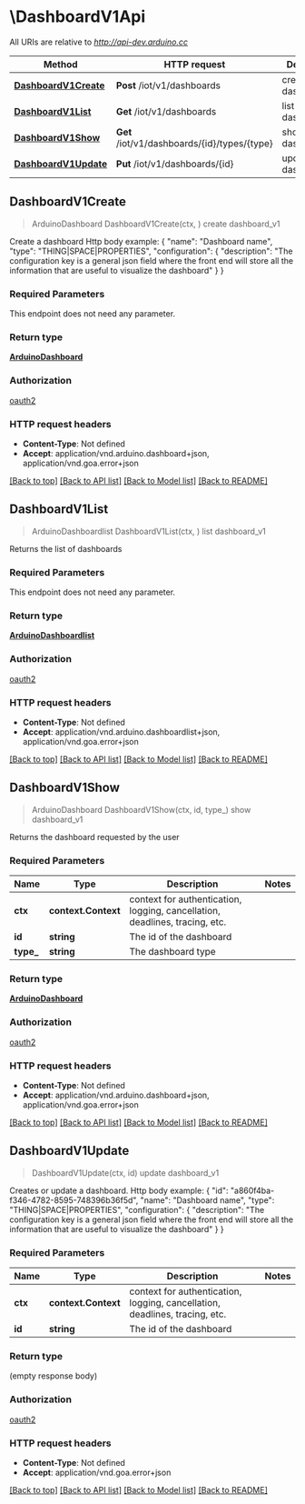 # \DashboardV1Api

All URIs are relative to *http://api-dev.arduino.cc*

Method | HTTP request | Description
------------- | ------------- | -------------
[**DashboardV1Create**](DashboardV1Api.md#DashboardV1Create) | **Post** /iot/v1/dashboards | create dashboard_v1
[**DashboardV1List**](DashboardV1Api.md#DashboardV1List) | **Get** /iot/v1/dashboards | list dashboard_v1
[**DashboardV1Show**](DashboardV1Api.md#DashboardV1Show) | **Get** /iot/v1/dashboards/{id}/types/{type} | show dashboard_v1
[**DashboardV1Update**](DashboardV1Api.md#DashboardV1Update) | **Put** /iot/v1/dashboards/{id} | update dashboard_v1



## DashboardV1Create

> ArduinoDashboard DashboardV1Create(ctx, )
create dashboard_v1

Create a dashboard    Http body example:       {    \"name\": \"Dashboard name\",    \"type\": \"THING|SPACE|PROPERTIES\",    \"configuration\": {     \"description\": \"The configuration key is a general json field where the front end will store all the information that are useful to visualize the dashboard\"    }   }     

### Required Parameters

This endpoint does not need any parameter.

### Return type

[**ArduinoDashboard**](ArduinoDashboard.md)

### Authorization

[oauth2](../README.md#oauth2)

### HTTP request headers

- **Content-Type**: Not defined
- **Accept**: application/vnd.arduino.dashboard+json, application/vnd.goa.error+json

[[Back to top]](#) [[Back to API list]](../README.md#documentation-for-api-endpoints)
[[Back to Model list]](../README.md#documentation-for-models)
[[Back to README]](../README.md)


## DashboardV1List

> ArduinoDashboardlist DashboardV1List(ctx, )
list dashboard_v1

Returns the list of dashboards

### Required Parameters

This endpoint does not need any parameter.

### Return type

[**ArduinoDashboardlist**](ArduinoDashboardlist.md)

### Authorization

[oauth2](../README.md#oauth2)

### HTTP request headers

- **Content-Type**: Not defined
- **Accept**: application/vnd.arduino.dashboardlist+json, application/vnd.goa.error+json

[[Back to top]](#) [[Back to API list]](../README.md#documentation-for-api-endpoints)
[[Back to Model list]](../README.md#documentation-for-models)
[[Back to README]](../README.md)


## DashboardV1Show

> ArduinoDashboard DashboardV1Show(ctx, id, type_)
show dashboard_v1

Returns the dashboard requested by the user

### Required Parameters


Name | Type | Description  | Notes
------------- | ------------- | ------------- | -------------
**ctx** | **context.Context** | context for authentication, logging, cancellation, deadlines, tracing, etc.
**id** | **string**| The id of the dashboard | 
**type_** | **string**| The dashboard type | 

### Return type

[**ArduinoDashboard**](ArduinoDashboard.md)

### Authorization

[oauth2](../README.md#oauth2)

### HTTP request headers

- **Content-Type**: Not defined
- **Accept**: application/vnd.arduino.dashboard+json, application/vnd.goa.error+json

[[Back to top]](#) [[Back to API list]](../README.md#documentation-for-api-endpoints)
[[Back to Model list]](../README.md#documentation-for-models)
[[Back to README]](../README.md)


## DashboardV1Update

> DashboardV1Update(ctx, id)
update dashboard_v1

Creates or update a dashboard.    Http body example:     {     \"id\": \"a860f4ba-f346-4782-8595-748396b36f5d\",     \"name\": \"Dashboard name\",     \"type\": \"THING|SPACE|PROPERTIES\",     \"configuration\": {    \"description\": \"The configuration key is a general json field where the front end will store all the information that are useful to visualize the dashboard\"     }   }

### Required Parameters


Name | Type | Description  | Notes
------------- | ------------- | ------------- | -------------
**ctx** | **context.Context** | context for authentication, logging, cancellation, deadlines, tracing, etc.
**id** | **string**| The id of the dashboard | 

### Return type

 (empty response body)

### Authorization

[oauth2](../README.md#oauth2)

### HTTP request headers

- **Content-Type**: Not defined
- **Accept**: application/vnd.goa.error+json

[[Back to top]](#) [[Back to API list]](../README.md#documentation-for-api-endpoints)
[[Back to Model list]](../README.md#documentation-for-models)
[[Back to README]](../README.md)

